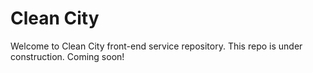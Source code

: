 # Clean City

Welcome to Clean City front-end service repository. This repo is under construction.
Coming soon!
